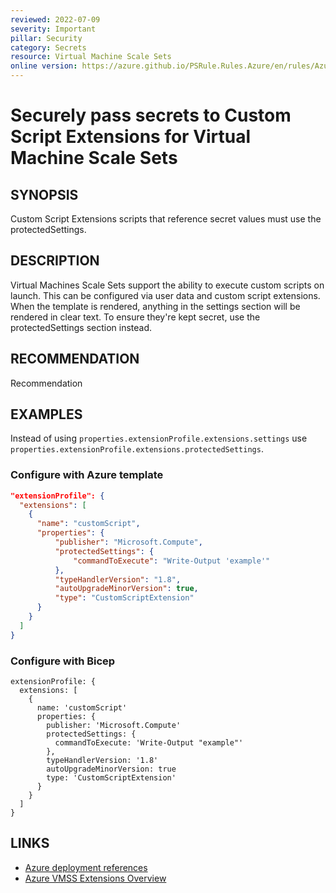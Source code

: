 ```yaml
---
reviewed: 2022-07-09
severity: Important
pillar: Security
category: Secrets
resource: Virtual Machine Scale Sets
online version: https://azure.github.io/PSRule.Rules.Azure/en/rules/Azure.VMSS.ScriptExtensions/
---
```


# Securely pass secrets to Custom Script Extensions for Virtual Machine Scale Sets

## SYNOPSIS

Custom Script Extensions scripts that reference secret values must use the protectedSettings.

## DESCRIPTION

Virtual Machines Scale Sets support the ability to execute custom scripts
on launch. This can be configured via user data and custom script extensions.
When the template is rendered, anything in the settings section will
be rendered in clear text. To ensure they're kept secret, use the protectedSettings
section instead.

## RECOMMENDATION

Recommendation

## EXAMPLES

Instead of using `properties.extensionProfile.extensions.settings` use
`properties.extensionProfile.extensions.protectedSettings`.

### Configure with Azure template

```json
"extensionProfile": {
  "extensions": [
    {
      "name": "customScript",
      "properties": {
          "publisher": "Microsoft.Compute",
          "protectedSettings": {
              "commandToExecute": "Write-Output 'example'"
          },
          "typeHandlerVersion": "1.8",
          "autoUpgradeMinorVersion": true,
          "type": "CustomScriptExtension"
      }
    }
  ]
}
```

### Configure with Bicep

```Bicep
extensionProfile: {
  extensions: [
    {
      name: 'customScript'
      properties: {
        publisher: 'Microsoft.Compute'
        protectedSettings: {
          commandToExecute: 'Write-Output "example"'
        },
        typeHandlerVersion: '1.8'
        autoUpgradeMinorVersion: true
        type: 'CustomScriptExtension'
      }
    }
  ]
}
```

## LINKS

- [Azure deployment references](https://learn.microsoft.com/azure/templates/microsoft.compute/virtualmachinescalesets/extensions?pivots=deployment-language-bicep)
- [Azure VMSS Extensions Overview](https://learn.microsoft.com/azure/virtual-machines/extensions/overview)
